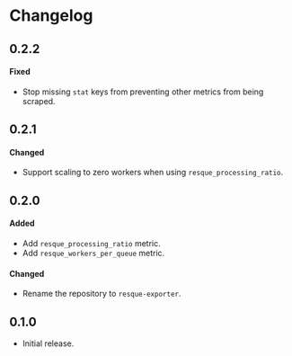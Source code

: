 # Changelog

## 0.2.2

#### Fixed

* Stop missing `stat` keys from preventing other metrics from being scraped.

## 0.2.1

#### Changed

* Support scaling to zero workers when using `resque_processing_ratio`.

## 0.2.0

#### Added

* Add `resque_processing_ratio` metric.
* Add `resque_workers_per_queue` metric.

#### Changed

* Rename the repository to `resque-exporter`.

## 0.1.0

* Initial release.
